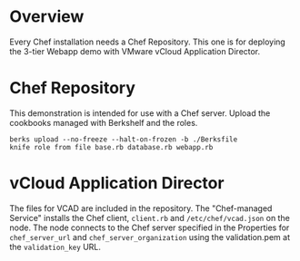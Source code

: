 Overview
========

Every Chef installation needs a Chef Repository. This one is for deploying the 3-tier Webapp demo with VMware vCloud Application Director.

Chef Repository
===============
This demonstration is intended for use with a Chef server. Upload the cookbooks managed with Berkshelf and the roles.

    berks upload --no-freeze --halt-on-frozen -b ./Berksfile
    knife role from file base.rb database.rb webapp.rb

vCloud Application Director
===========================
The files for VCAD are included in the repository. The "Chef-managed Service" installs the Chef client, `client.rb` and `/etc/chef/vcad.json` on the node. The node connects to the Chef server specified in the Properties for `chef_server_url` and `chef_server_organization` using the validation.pem at the `validation_key` URL.

